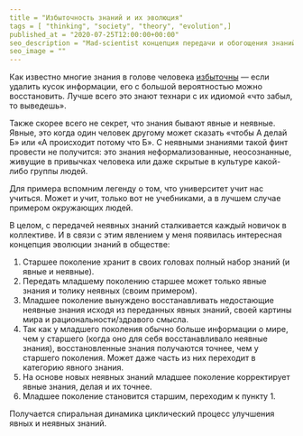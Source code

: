 ```yaml
---
title = "Избыточность знаний и их эволюция"
tags = [ "thinking", "society", "theory", "evolution",]
published_at = "2020-07-25T12:00:00+00:00"
seo_description = "Mad-scientist концепция передачи и обогощения знаний в обществе через смену поколений."
seo_image = ""
---
```


Как известно многие знания в голове человека [избыточны](https://ru.wikipedia.org/wiki/%D0%98%D0%B7%D0%B1%D1%8B%D1%82%D0%BE%D1%87%D0%BD%D0%BE%D1%81%D1%82%D1%8C_%D0%B8%D0%BD%D1%84%D0%BE%D1%80%D0%BC%D0%B0%D1%86%D0%B8%D0%B8) — если удалить кусок информации, его с большой вероятностью можно восстановить. Лучше всего это знают технари с их идиомой «что забыл, то выведешь».

Также скорее всего не секрет, что знания бывают явные и неявные. Явные, это когда один человек другому может сказать «чтобы А делай Б» или «А происходит потому что Б». С неявными знаниями такой финт провести не получится: это знания неформализованные, неосознанные, живущие в привычках человека или даже скрытые в культуре какой-либо группы людей.

Для примера вспомним легенду о том, что университет учит нас учиться. Может и учит, только вот не учебниками, а в лучшем случае примером окружающих людей.

В целом, с передачей неявных знаний сталкивается каждый новичок в коллективе. И в связи с этим явлением у меня появилась интересная концепция эволюции знаний в обществе:

1. Старшее поколение хранит в своих головах полный набор знаний (и явные и неявные).
2. Передать младшему поколению старшее может только явные знания и толику неявных (своим примером).
3. Младшее поколение вынуждено восстанавливать недостающие неявные знания исходя из переданных явных знаний, своей картины мира и рациональности/здравого смысла.
4. Так как у младшего поколения обычно больше информации о мире, чем у старшего (когда оно для себя восстанавливало неявные знания), восстановленные знания получаются точнее, чем у старшего поколения. Может даже часть из них переходит в категорию явного знания.
5. На основе новых неявных знаний младшее поколение корректирует явные знания, делая и их точнее.
6. Младшее поколение становится старшим, переходим к пункту 1.

Получается спиральная динамика циклический процесс улучшения явных и неявных знаний.
